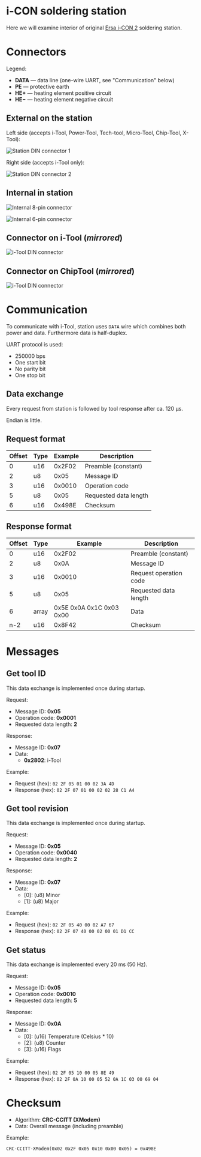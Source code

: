 i-CON soldering station
=======================

Here we will examine interior of original [Ersa i-СON 2](http://www.kurtzersa.com/electronics-production-equipment/soldering-tools-accessories/soldering-desoldering-stations/produkt-details/i-con-2-9.html) soldering station.

Connectors
==========

Legend:

- **DATA** &mdash; data line (one-wire UART, see "Communication" below)
- **PE** &mdash; protective earth
- **HE+** &mdash; heating element positive circuit
- **HE&minus;** &mdash; heating element negative circuit

External on the station
-----------------------

Left side (accepts i-Tool, Power-Tool, Tech-tool, Micro-Tool, Chip-Tool, X-Tool):

![Station DIN connector 1](img/connector-din-station-1.png)

Right side (accepts i-Tool only):

![Station DIN connector 2](img/connector-din-station-2.png)

Internal in station
-------------------

![Internal 8-pin connector](img/connector-stocko-8pin.png)

![Internal 6-pin connector](img/connector-stocko-6pin.png)

Connector on i-Tool (_mirrored_)
--------------------------------

![i-Tool DIN connector](img/connector-din-itool.png)

Connector on ChipTool (_mirrored_)
----------------------------------

![i-Tool DIN connector](img/connector-din-chiptool.png)

Communication
=============

To communicate with i-Tool, station uses `DATA` wire which combines both power and data. Furthermore data is half-duplex.

UART protocol is used:

- 250000 bps
- One start bit
- No parity bit
- One stop bit

Data exchange
-------------

Every request from station is followed by tool response after ca. 120 μs.

Endian is little.

Request format
--------------

| Offset | Type  | Example | Description                                       |
|--------|-------|---------|---------------------------------------------------|
| 0      | u16   | 0x2F02  | Preamble (constant)                               |
| 2      | u8    | 0x05    | Message ID                                        |
| 3      | u16   | 0x0010  | Operation code                                    |
| 5      | u8    | 0x05    | Requested data length                             |
| 6      | u16   | 0x498E  | Checksum                                          |

Response format
---------------

| Offset | Type  | Example | Description                                       |
|--------|-------|---------|---------------------------------------------------|
| 0      | u16   | 0x2F02  | Preamble (constant)                               |
| 2      | u8    | 0x0A    | Message ID                                        |
| 3      | u16   | 0x0010  | Request operation code                            |
| 5      | u8    | 0x05    | Requested data length                             |
| 6      | array | 0x5E 0x0A 0x1C 0x03 0x00 | Data                             |
| n-2    | u16   | 0x8F42  | Checksum                                          |

Messages
========

Get tool ID
-----------

This data exchange is implemented once during startup.

Request:

- Message ID: **0x05**
- Operation code: **0x0001**
- Requested data length: **2**

Response:

- Message ID: **0x07**
- Data:
  * **0x2802**: i-Tool

Example:

- Request (hex): `02 2F 05 01 00 02 3A 4D`
- Response (hex): `02 2F 07 01 00 02 02 28 C1 A4`

Get tool revision
-----------------

This data exchange is implemented once during startup.

Request:

- Message ID: **0x05**
- Operation code: **0x0040**
- Requested data length: **2**

Response:

- Message ID: **0x07**
- Data:
  * [0]: (u8) Minor
  * [1]: (u8) Major

Example:

- Request (hex): `02 2F 05 40 00 02 A7 67`
- Response (hex): `02 2F 07 40 00 02 00 01 D1 CC`

Get status
----------

This data exchange is implemented every 20 ms (50 Hz).

Request:

- Message ID: **0x05**
- Operation code: **0x0010**
- Requested data length: **5**

Response:

- Message ID: **0x0A**
- Data:
  * [0]: (u16) Temperature (Celsius * 10)
  * [2]: (u8) Counter
  * [3]: (u16) Flags

Example:

- Request (hex): `02 2F 05 10 00 05 8E 49`
- Response (hex): `02 2F 0A 10 00 05 52 0A 1C 03 00 69 04`

Checksum
========

- Algorithm: **CRC-CCITT (XModem)**
- Data: Overall message (including preamble)

Example:

    CRC-CCITT-XModem(0x02 0x2F 0x05 0x10 0x00 0x05) = 0x498E
